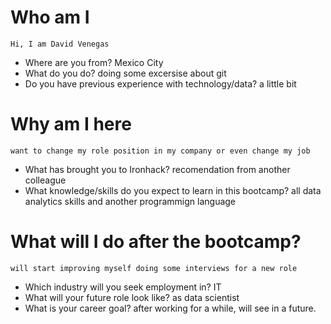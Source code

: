 # Who am I
    Hi, I am David Venegas

* Where are you from? Mexico City
* What do you do? doing some excersise about git
* Do you have previous experience with technology/data? a little bit
# Why am I here
    want to change my role position in my company or even change my job
* What has brought you to Ironhack? recomendation from another colleague
* What knowledge/skills do you expect to learn in this bootcamp?
    all data analytics skills and another programmign language
# What will I do after the bootcamp?
    will start improving myself doing some interviews for a new role
* Which industry will you seek employment in? IT
* What will your future role look like? as data scientist
* What is your career goal? after working for a while, will see in a future. 
